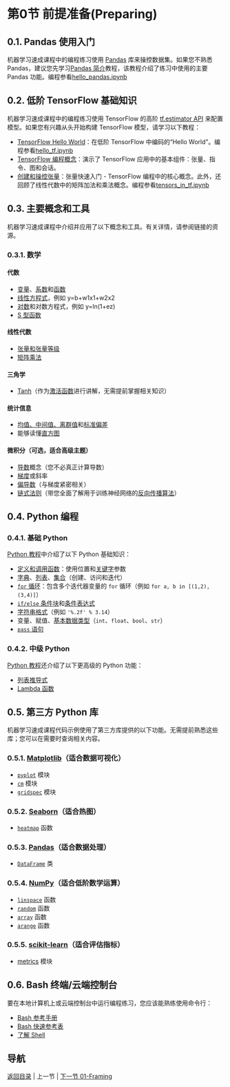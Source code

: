 # 第0节 前提准备(Preparing)

## 0.1. Pandas 使用入门

机器学习速成课程中的编程练习使用 [Pandas](http://pandas.pydata.org/) 库来操控数据集。如果您不熟悉 Pandas，建议您先学习[Pandas 简介](https://colab.research.google.com/notebooks/mlcc/intro_to_pandas.ipynb?utm_source=mlcc&utm_campaign=colab-external&utm_medium=referral&utm_content=pandas-colab&hl=zh-cn)教程，该教程介绍了练习中使用的主要 Pandas 功能。编程参看[hello_pandas.ipynb](./hello_pandas.ipynb)

## 0.2. 低阶 TensorFlow 基础知识

机器学习速成课程中的编程练习使用 TensorFlow 的高阶 [tf.estimator API](https://www.tensorflow.org/api_docs/python/tf/estimator/Estimator) 来配置模型。如果您有兴趣从头开始构建 TensorFlow 模型，请学习以下教程：

- [TensorFlow Hello World](https://colab.research.google.com/notebooks/mlcc/hello_world.ipynb?utm_source=mlcc&utm_campaign=colab-external&utm_medium=referral&utm_content=helloworld-colab&hl=zh-cn)：在低阶 TensorFlow 中编码的“Hello World”。编程参看[hello_tf.ipynb](../code/hello_tf.ipynb)
- [TensorFlow 编程概念](https://colab.research.google.com/notebooks/mlcc/tensorflow_programming_concepts.ipynb?utm_source=mlcc&utm_campaign=colab-external&utm_medium=referral&utm_content=tfprogconcepts-colab&hl=zh-cn)：演示了 TensorFlow 应用中的基本组件：张量、指令、图和会话。
- [创建和操控张量](https://colab.research.google.com/notebooks/mlcc/creating_and_manipulating_tensors.ipynb?utm_source=mlcc&utm_campaign=colab-external&utm_medium=referral&utm_content=tensors-colab&hl=zh-cn)：张量快速入门 - TensorFlow 编程中的核心概念。此外，还回顾了线性代数中的矩阵加法和乘法概念。编程参看[tensors_in_tf.ipynb](../code/tensors_in_tf.ipynb)

## 0.3. 主要概念和工具

机器学习速成课程中介绍并应用了以下概念和工具。有关详情，请参阅链接的资源。

### 0.3.1. 数学

#### 代数

- [变量](https://www.khanacademy.org/math/algebra/introduction-to-algebra/alg1-intro-to-variables/v/what-is-a-variable)、[系数](https://www.khanacademy.org/math/cc-sixth-grade-math/cc-6th-equivalent-exp/cc-6th-parts-of-expressions/v/expression-terms-factors-and-coefficients)和[函数](https://www.khanacademy.org/math/algebra/algebra-functions)
- [线性方程式](https://wikipedia.org/wiki/Linear_equation)，例如 y=b+w1x1+w2x2
- [对数](https://wikipedia.org/wiki/Logarithm)和对数方程式，例如 y=ln(1+ez)
- [S 型函数](https://wikipedia.org/wiki/Sigmoid_function)

#### 线性代数

- [张量和张量等级](https://www.tensorflow.org/programmers_guide/tensors)
- [矩阵乘法](https://wikipedia.org/wiki/Matrix_multiplication)

#### 三角学

- [Tanh](https://reference.wolfram.com/language/ref/Tanh.html)（作为[激活函数](https://developers.google.com/machine-learning/glossary#activation_function)进行讲解，无需提前掌握相关知识）

#### 统计信息

- [均值、中间值、离群值](https://www.khanacademy.org/math/probability/data-distributions-a1/summarizing-center-distributions/v/mean-median-and-mode)和[标准偏差](https://wikipedia.org/wiki/Standard_deviation)
- 能够读懂[直方图](https://wikipedia.org/wiki/Histogram)

#### 微积分（可选，适合高级主题）

- [导数](https://wikipedia.org/wiki/Derivative)概念（您不必真正计算导数）
- [梯度](https://www.khanacademy.org/math/multivariable-calculus/multivariable-derivatives/gradient-and-directional-derivatives/v/gradient)或斜率
- [偏导数](https://wikipedia.org/wiki/Partial_derivative)（与梯度紧密相关）
- [链式法则](https://wikipedia.org/wiki/Chain_rule)（带您全面了解用于训练神经网络的[反向传播算法](https://developers.google.com/machine-learning/crash-course/backprop-scroll/)）

## 0.4. Python 编程

### 0.4.1. 基础 Python

[Python 教程](https://docs.python.org/3/tutorial/)中介绍了以下 Python 基础知识：

- [定义和调用函数](https://docs.python.org/3/tutorial/controlflow.html#defining-functions)：使用位置和[关键字](https://docs.python.org/3/tutorial/controlflow.html#keyword-arguments)参数
- [字典](https://docs.python.org/3/tutorial/datastructures.html#dictionaries)、[列表](https://docs.python.org/3/tutorial/introduction.html#lists)、[集合](https://docs.python.org/3/tutorial/datastructures.html#sets)（创建、访问和迭代）
- [`for` 循环](https://docs.python.org/3/tutorial/controlflow.html#for-statements)：包含多个迭代器变量的 `for` 循环（例如 `for a, b in [(1,2), (3,4)]`）
- [`if/else` 条件块](https://docs.python.org/3/tutorial/controlflow.html#if-statements)和[条件表达式](https://docs.python.org/2.5/whatsnew/pep-308.html)
- [字符串格式](https://docs.python.org/3/tutorial/inputoutput.html#old-string-formatting)（例如 `'%.2f' % 3.14`）
- 变量、赋值、[基本数据类型](https://docs.python.org/3/tutorial/introduction.html#using-python-as-a-calculator)（`int`、`float`、`bool`、`str`）
- [`pass` 语句](https://docs.python.org/3/tutorial/controlflow.html#pass-statements)

### 0.4.2. 中级 Python

[Python 教程](https://docs.python.org/3/tutorial/)还介绍了以下更高级的 Python 功能：

- [列表推导式](https://docs.python.org/3/tutorial/datastructures.html#list-comprehensions)
- [Lambda 函数](https://docs.python.org/3/tutorial/controlflow.html#lambda-expressions)

## 0.5. 第三方 Python 库

机器学习速成课程代码示例使用了第三方库提供的以下功能。无需提前熟悉这些库；您可以在需要时查询相关内容。

### 0.5.1. [Matplotlib](http://matplotlib.org/contents.html)（适合数据可视化）

- [`pyplot`](http://matplotlib.org/api/pyplot_api.html) 模块
- [`cm`](http://matplotlib.org/api/cm_api.html) 模块
- [`gridspec`](http://matplotlib.org/api/gridspec_api.html) 模块

### 0.5.2. [Seaborn](http://seaborn.pydata.org/index.html)（适合热图）

- [`heatmap`](http://seaborn.pydata.org/generated/seaborn.heatmap.html) 函数

### 0.5.3. [Pandas](http://pandas.pydata.org/)（适合数据处理）

- [`DataFrame`](http://pandas.pydata.org/pandas-docs/stable/dsintro.html#dataframe) 类

### 0.5.4. [NumPy](http://www.numpy.org/)（适合低阶数学运算）

- [`linspace`](https://docs.scipy.org/doc/numpy-1.10.0/reference/generated/numpy.linspace.html) 函数
- [`random`](https://docs.scipy.org/doc/numpy/reference/generated/numpy.random.random.html#numpy.random.random) 函数
- [`array`](https://docs.scipy.org/doc/numpy/reference/generated/numpy.array.html) 函数
- [`arange`](https://docs.scipy.org/doc/numpy/reference/generated/numpy.arange.html) 函数

### 0.5.5. [scikit-learn](http://scikit-learn.org/)（适合评估指标）

- [metrics](http://scikit-learn.org/stable/modules/classes.html#module-sklearn.metrics) 模块

## 0.6. Bash 终端/云端控制台

要在本地计算机上或云端控制台中运行编程练习，您应该能熟练使用命令行：

- [Bash 参考手册](https://tiswww.case.edu/php/chet/bash/bashref.html)
- [Bash 快速参考表](https://github.com/LeCoupa/awesome-cheatsheets/blob/master/languages/bash.sh)
- [了解 Shell](http://www.learnshell.org/)



## 导航

[返回目录](../README.md) | 上一节 | [下一节 01-Framing](./01-framing.md)

